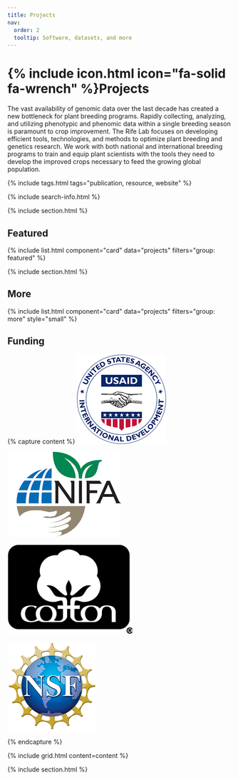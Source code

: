 ```yaml
---
title: Projects
nav:
  order: 2
  tooltip: Software, datasets, and more
---
```


# {% include icon.html icon="fa-solid fa-wrench" %}Projects

The vast availability of genomic data over the last decade has created a new bottleneck for plant breeding programs. Rapidly collecting, analyzing, and utilizing phenotypic and phenomic data within a single breeding season is paramount to crop improvement. The Rife Lab focuses on developing efficient tools, technologies, and methods to optimize  plant breeding and genetics research. We work with both national and international breeding programs to train and equip plant scientists with the tools they need to develop the improved crops necessary to feed the growing global population.

{% include tags.html tags="publication, resource, website" %}

{% include search-info.html %}

{% include section.html %}

## Featured

{% include list.html component="card" data="projects" filters="group: featured" %}

{% include section.html %}

## More

{% include list.html component="card" data="projects" filters="group: more" style="small" %}

## Funding

{% capture content %}
[![US Agency for International Development](/images/funding/usaid.png)](https://www.usaid.gov/)

[![USDA National Institute of Food and Agriculture](/images/funding/nifa.png)](https://www.cancer.gov/)

[![Cotton Incorporated](/images/funding/cotton-inc.png)](https://www.cottoninc.com/)

[![National Science Foundation](/images/funding/nsf.png)](https://nsf.gov/)

{% endcapture %}

{% include grid.html content=content %}

{% include section.html %}
